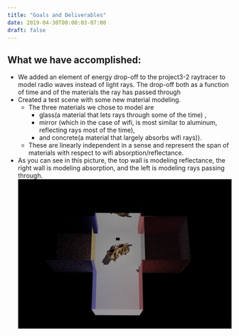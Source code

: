 ```yaml
---
title: "Goals and Deliverables"
date: 2019-04-30T00:00:03-07:00
draft: false
---
```

## What we have accomplished:
* We added an element of energy drop-off to the project3-2 raytracer to model radio waves instead of light rays. The drop-off both as a function of time and of the materials the ray has passed through
* Created a test scene with some new material modeling.
    *  The three materials we chose to model are
         * glass(a material that lets rays through some of the time) ,
         * mirror (which in the case of wifi, is most similar to aluminum, reflecting rays most of the time),
         * and concrete(a material that largely absorbs wifi rays)).
     * These are linearly independent in a sense and represent the span of materials with respect to wifi absorption/reflectance.
* As you can see in this picture, the top wall is modeling reflectance, the right wall is modeling absorption, and the left is modeling rays passing through.
![](demo.png)
